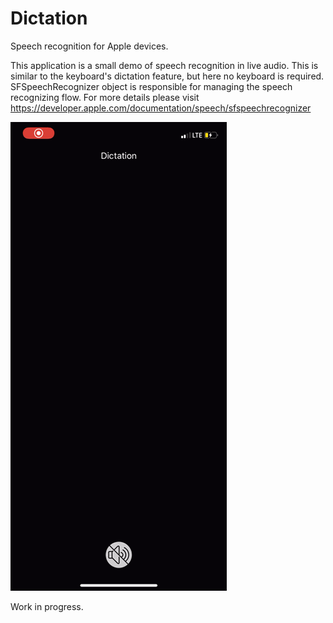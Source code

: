 # Dictation
Speech recognition for Apple devices.

This application is a small demo of speech recognition in live audio. This is similar to the keyboard's dictation feature, but here no keyboard is required. SFSpeechRecognizer object is responsible for managing the speech recognizing flow. For more details please visit https://developer.apple.com/documentation/speech/sfspeechrecognizer

 ![alt-text](https://github.com/vijayeshcs/Dictation/blob/main/dictation_example.gif)
 
 Work in progress.
